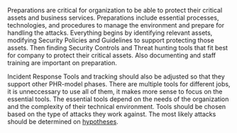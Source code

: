 Preparations are critical for organization to be able to protect their critical assets and business services. Preparations include essential processes, technologies, and procedures to manage the environment and prepare for handling the attacks. Everything begins by identifying relevant assets, modifying Security Policies and Guidelines to support protecting those assets. Then finding Security Controls and Threat hunting tools that fit best for company to protect their critical assets. Also documenting and staff training are important on preparation.  

Incident Response Tools and tracking should also be adjusted so that they support other PHR-model phases. There are multiple tools for different jobs, it is unneccessary to use all of them, it makes more sense to focus on the essential tools. The essential tools depend on the needs of the organization and the complexity of their technical environment. Tools should be chosen based on the type of attacks they work against. The most likely attacks should be determined on [hypotheses](../Hypotheses). 
